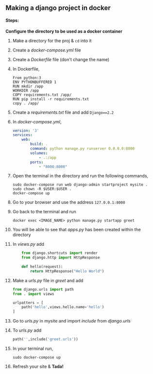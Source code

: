 ## Making a django project in docker

#### Steps:

**Configure the directory to be used as a docker container**
	
1. Make a directory for the proj & `cd` into it
2. Create a *docker-compose.yml* file 
3. Create a *Dockerfile* file (don't change the name)
4. In Dockerfile, 
	```
	From python:3
	ENV PYTHONBUFFERED 1
	RUN mkdir /app
	WORKDIR /app
	COPY requirements.txt /app/
	RUN pip install -r requirements.txt
	copy . /app/
	```
 
 5. Create a *requirements.txt* file and add `Django==2.2`
 6. In *docker-compose.yml*, 
	```yml
	version: '3'
	services:
		web:
			build: .
			command: python manage.py runserver 0.0.0.0:8000			
			volumes: 
				- .:/app
			ports:
				- "8000:8000"
	```
7. Open the terminal in the directory and run the following commands,
	```shell
	sudo docker-compose run web django-admin startproject mysite .
	sudo chown -R $USER:$USER .
	docker-compose up
	```
8. Go to your browser and use the address `127.0.0.1:8000`
9. Go back to the terminal and run 
	 ```shell
	 docker exec <IMAGE_NAME> python manage.py startapp greet
	 ```
10. You will be able to see that *apps.py* has been created within the directory
11. In *views.py* add
	```python
		from django.shortcuts import render
		from django.http import HttpResponse
		
		def hello(request):
			return HttpResponse("Hello World")
	```
12. Make a *urls.py* file in *greet* and add
	```python
	from django.urls import path
	from . import views

	urlpatters = [
		path('hello',views.hello.name='hello')
	]
	```
13. Go to *urls.py* in mysite and import *include* from *django.urls*
14. To *urls.py* add	
	```python
	path('',include('greet.urls'))
	```
15. In your terminal run, 
	```shell
	sudo docker-compose up
	```
16. Refresh your site & **Tada!**

